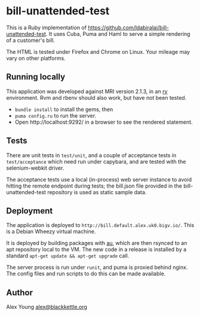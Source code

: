 bill-unattended-test
====================


This is a Ruby implementation of
https://github.com/ldabiralai/bill-unattended-test.  It uses Cuba,
Puma and Haml to serve a simple rendering of a customer's bill.

The HTML is tested under Firefox and Chrome on Linux. Your mileage may
vary on other platforms.



Running locally
---------------

This application was developed against MRI version 2.1.3, in an
[rv](https://github.com/regularfry/rv.git) environment. Rvm and rbenv
should also work, but have not been tested.

- `bundle install` to install the gems, then
- `puma config.ru` to run the server.
- Open http://localhost:9292/ in a browser to see the rendered statement.


Tests
-----

There are unit tests in `test/unit`, and a couple of acceptance tests
in `test/acceptance` which need run under capybara, and are tested
with the selenium-webkit driver.

The acceptance tests use a local (in-process) web server instance to
avoid hitting the remote endpoint during tests; the bill.json file
provided in the bill-unattended-test repository is used as static
sample data.


Deployment
----------

The application is deployed to
`http://bill.default.alex.uk0.bigv.io/`. This is a Debian Wheezy
virtual machine.

It is deployed by building packages with
[au](http://github.com/regularfry/au.git), which are then rsynced to
an apt repository local to the VM. The new code in a release is
installed by a standard `apt-get update && apt-get upgrade` call.

The server process is run under `runit`, and puma is proxied behind
nginx.  The config files and run scripts to do this can be made
available.


Author
------

Alex Young <alex@blackkettle.org>
